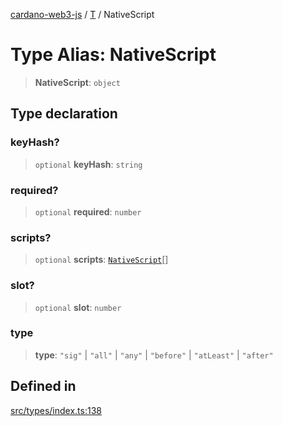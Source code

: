 [cardano-web3-js](../../../index.md) / [T](../index.md) / NativeScript

# Type Alias: NativeScript

> **NativeScript**: `object`

## Type declaration

### keyHash?

> `optional` **keyHash**: `string`

### required?

> `optional` **required**: `number`

### scripts?

> `optional` **scripts**: [`NativeScript`](NativeScript.md)[]

### slot?

> `optional` **slot**: `number`

### type

> **type**: `"sig"` \| `"all"` \| `"any"` \| `"before"` \| `"atLeast"` \| `"after"`

## Defined in

[src/types/index.ts:138](https://github.com/xray-network/cardano-web3-js/blob/c2cd49478a527b9b57b4028f4ad7add1c4bff5b8/src/types/index.ts#L138)
